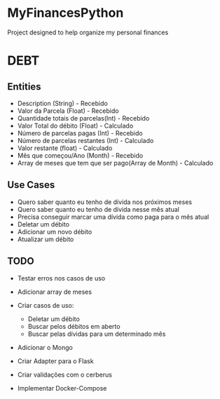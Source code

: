 # MyFinancesPython
Project designed to help organize my personal finances


# DEBT
## Entities
- Description (String) - Recebido
- Valor da Parcela (Float) - Recebido
- Quantidade totais de parcelas(Int) - Recebido
- Valor Total do débito (Float) - Calculado
- Número de parcelas pagas (Int) - Recebido
- Número de parcelas restantes (Int) - Calculado
- Valor restante (float) - Calculado
- Mês que começou/Ano (Month) - Recebido
- Array de meses que tem que ser pago(Array de Month) - Calculado

## Use Cases

- Quero saber quanto eu tenho de dívida nos próximos meses
- Quero saber quanto eu tenho de dívida nesse mês atual
- Precisa conseguir marcar uma dívida como paga para o mês atual
- Deletar um débito
- Adicionar um novo débito
- Atualizar um débito

## TODO
- Testar erros nos casos de uso
- Adicionar array de meses
- Criar casos de uso:
    - Deletar um débito
    - Buscar pelos débitos em aberto
    - Buscar pelas dívidas para um determinado mês

- Adicionar o Mongo
- Criar Adapter para o Flask
- Criar validações com o cerberus
- Implementar Docker-Compose